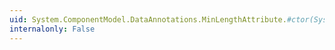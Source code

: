 ```yaml
---
uid: System.ComponentModel.DataAnnotations.MinLengthAttribute.#ctor(System.Int32)
internalonly: False
---
```

